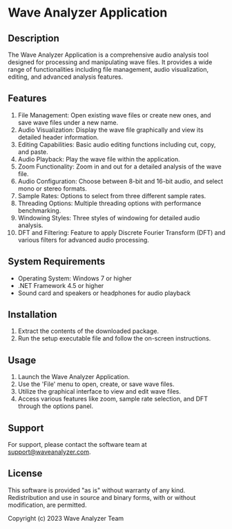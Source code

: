 Wave Analyzer Application
=========================

Description
-----------
The Wave Analyzer Application is a comprehensive audio analysis tool designed for processing and manipulating wave files. It provides a wide range of functionalities including file management, audio visualization, editing, and advanced analysis features.

Features
--------
1. File Management: Open existing wave files or create new ones, and save wave files under a new name.
2. Audio Visualization: Display the wave file graphically and view its detailed header information.
3. Editing Capabilities: Basic audio editing functions including cut, copy, and paste.
4. Audio Playback: Play the wave file within the application.
5. Zoom Functionality: Zoom in and out for a detailed analysis of the wave file.
6. Audio Configuration: Choose between 8-bit and 16-bit audio, and select mono or stereo formats.
7. Sample Rates: Options to select from three different sample rates.
8. Threading Options: Multiple threading options with performance benchmarking.
9. Windowing Styles: Three styles of windowing for detailed audio analysis.
10. DFT and Filtering: Feature to apply Discrete Fourier Transform (DFT) and various filters for advanced audio processing.

System Requirements
--------------------
- Operating System: Windows 7 or higher
- .NET Framework 4.5 or higher
- Sound card and speakers or headphones for audio playback

Installation
-------------
1. Extract the contents of the downloaded package.
2. Run the setup executable file and follow the on-screen instructions.

Usage
------
1. Launch the Wave Analyzer Application.
2. Use the 'File' menu to open, create, or save wave files.
3. Utilize the graphical interface to view and edit wave files.
4. Access various features like zoom, sample rate selection, and DFT through the options panel.

Support
--------
For support, please contact the software team at support@waveanalyzer.com.

License
--------
This software is provided "as is" without warranty of any kind. Redistribution and use in source and binary forms, with or without modification, are permitted.

Copyright (c) 2023 Wave Analyzer Team
